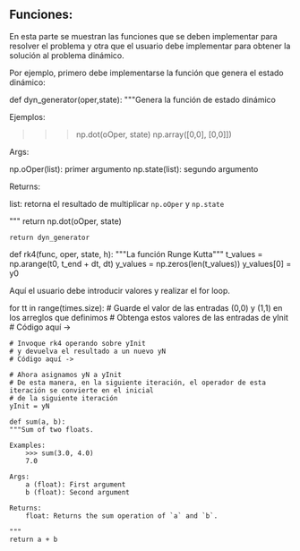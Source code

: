 
## Funciones:  

En esta parte se muestran las funciones que se deben implementar para resolver el problema y otra que el usuario debe implementar para obtener la solución al problema dinámico.

Por ejemplo, primero debe implementarse la función que genera el estado dinámico: 

def dyn_generator(oper,state):
"""Genera la función de estado dinámico

Ejemplos: 
   >>> np.dot(oOper, state)
   np.array([0,0], [0,0]])

Args: 

   np.oOper(list): primer argumento
   np.state(list): segundo argumento 

Returns: 

   list: retorna el resultado de multiplicar `np.oOper` y `np.state`

   """
return np.dot(oOper, state)

    

    return dyn_generator 

def rk4(func, oper, state, h):
"""La función Runge Kutta"""
    t_values = np.arange(t0, t_end + dt, dt)
    y_values = np.zeros(len(t_values))
    y_values[0] = y0

Aquí el usuario debe introducir valores y realizar el for loop. 

for tt in range(times.size):
    # Guarde el valor de las entradas (0,0) y (1,1) en los arreglos que definimos
    # Obtenga estos valores de las entradas de yInit
    # Código aquí ->
    
    # Invoque rk4 operando sobre yInit
    # y devuelva el resultado a un nuevo yN
    # Código aquí ->
    
    # Ahora asignamos yN a yInit
    # De esta manera, en la siguiente iteración, el operador de esta iteración se convierte en el inicial
    # de la siguiente iteración
    yInit = yN

    def sum(a, b):
    """Sum of two floats.

    Examples:
        >>> sum(3.0, 4.0)
        7.0

    Args:
        a (float): First argument
        b (float): Second argument

    Returns:
        float: Returns the sum operation of `a` and `b`.

    """
    return a + b
